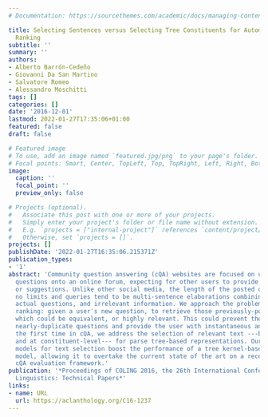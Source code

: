 ```yaml
---
# Documentation: https://sourcethemes.com/academic/docs/managing-content/

title: Selecting Sentences versus Selecting Tree Constituents for Automatic Question
  Ranking
subtitle: ''
summary: ''
authors:
- Alberto Barrón-Cedeño
- Giovanni Da San Martino
- Salvatore Romeo
- Alessandro Moschitti
tags: []
categories: []
date: '2016-12-01'
lastmod: 2022-01-27T17:35:06+01:00
featured: false
draft: false

# Featured image
# To use, add an image named `featured.jpg/png` to your page's folder.
# Focal points: Smart, Center, TopLeft, Top, TopRight, Left, Right, BottomLeft, Bottom, BottomRight.
image:
  caption: ''
  focal_point: ''
  preview_only: false

# Projects (optional).
#   Associate this post with one or more of your projects.
#   Simply enter your project's folder or file name without extension.
#   E.g. `projects = ["internal-project"]` references `content/project/deep-learning/index.md`.
#   Otherwise, set `projects = []`.
projects: []
publishDate: '2022-01-27T16:35:06.215371Z'
publication_types:
- '1'
abstract: 'Community question answering (cQA) websites are focused on users who query
  questions onto an online forum, expecting for other users to provide them answers
  or suggestions. Unlike other social media, the length of the posted queries has
  no limits and queries tend to be multi-sentence elaborations combining context,
  actual questions, and irrelevant information. We approach the problem of question
  ranking: given a user′s new question, to retrieve those previously-posted questions
  which could be equivalent, or highly relevant. This could prevent the posting of
  nearly-duplicate questions and provide the user with instantaneous answers. For
  the first time in cQA, we address the selection of relevant text ---both at sentence-
  and at constituent-level--- for parse tree-based representations. Our supervised
  models for text selection boost the performance of a tree kernel-based machine learning
  model, allowing it to overtake the current state of the art on a recently released
  cQA evaluation framework.'
publication: '*Proceedings of COLING 2016, the 26th International Conference on Computational
  Linguistics: Technical Papers*'
links:
- name: URL
  url: https://aclanthology.org/C16-1237
---
```

